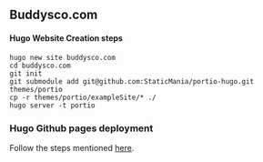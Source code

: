 ## Buddysco.com

#### Hugo Website Creation steps
```
hugo new site buddysco.com
cd buddysco.com
git init
git submodule add git@github.com:StaticMania/portio-hugo.git themes/portio
cp -r themes/portio/exampleSite/* ./
hugo server -t portio
```

### Hugo Github pages deployment
Follow the steps mentioned [here](https://gohugo.io/hosting-and-deployment/hosting-on-github/).